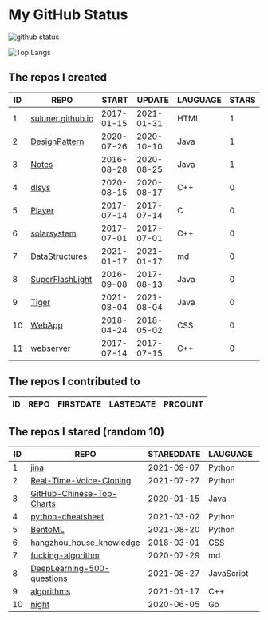 # My GitHub Status

<img src="https://github-readme-stats-1.yihong0618.vercel.app/api?username=ThaddeusJiang&show_icons=true&&&hide_title=true&count_private=true" alt="github status" />

![Top Langs](https://github-readme-stats-1.yihong0618.vercel.app/api/top-langs/?username=ThaddeusJiang&layout=compact)

<!--START_SECTION:my_github-->
## The repos I created
| ID |                               REPO                                |   START    |   UPDATE   | LAUGUAGE | STARS |
|----|-------------------------------------------------------------------|------------|------------|----------|-------|
|  1 | [suluner.github.io](https://github.com/suluner/suluner.github.io) | 2017-01-15 | 2021-01-31 | HTML     |     1 |
|  2 | [DesignPattern](https://github.com/suluner/DesignPattern)         | 2020-07-26 | 2020-10-10 | Java     |     1 |
|  3 | [Notes](https://github.com/suluner/Notes)                         | 2016-08-28 | 2020-08-25 | Java     |     1 |
|  4 | [dlsys](https://github.com/suluner/dlsys)                         | 2020-08-15 | 2020-08-17 | C++      |     0 |
|  5 | [Player](https://github.com/suluner/Player)                       | 2017-07-14 | 2017-07-14 | C        |     0 |
|  6 | [solarsystem](https://github.com/suluner/solarsystem)             | 2017-07-01 | 2017-07-01 | C++      |     0 |
|  7 | [DataStructures](https://github.com/suluner/DataStructures)       | 2021-01-17 | 2021-01-17 | md       |     0 |
|  8 | [SuperFlashLight](https://github.com/suluner/SuperFlashLight)     | 2016-09-08 | 2017-08-13 | Java     |     0 |
|  9 | [Tiger](https://github.com/suluner/Tiger)                         | 2021-08-04 | 2021-08-04 | Java     |     0 |
| 10 | [WebApp](https://github.com/suluner/WebApp)                       | 2018-04-24 | 2018-05-02 | CSS      |     0 |
| 11 | [webserver](https://github.com/suluner/webserver)                 | 2017-07-14 | 2017-07-15 | C++      |     0 |

## The repos I contributed to
| ID | REPO | FIRSTDATE | LASTEDATE | PRCOUNT |
|----|------|-----------|-----------|---------|

## The repos I stared (random 10)
| ID |                                         REPO                                          | STAREDDATE |  LAUGUAGE  | LATESTUPDATE |
|----|---------------------------------------------------------------------------------------|------------|------------|--------------|
|  1 | [jina](https://github.com/jina-ai/jina)                                               | 2021-09-07 | Python     | 2021-10-02   |
|  2 | [Real-Time-Voice-Cloning](https://github.com/CorentinJ/Real-Time-Voice-Cloning)       | 2021-07-27 | Python     | 2021-10-02   |
|  3 | [GitHub-Chinese-Top-Charts](https://github.com/kon9chunkit/GitHub-Chinese-Top-Charts) | 2020-01-15 | Java       | 2021-10-02   |
|  4 | [python-cheatsheet](https://github.com/gto76/python-cheatsheet)                       | 2021-03-02 | Python     | 2021-10-02   |
|  5 | [BentoML](https://github.com/bentoml/BentoML)                                         | 2021-08-20 | Python     | 2021-10-01   |
|  6 | [hangzhou_house_knowledge](https://github.com/houshanren/hangzhou_house_knowledge)    | 2018-03-01 | CSS        | 2021-10-02   |
|  7 | [fucking-algorithm](https://github.com/labuladong/fucking-algorithm)                  | 2020-07-29 | md         | 2021-10-02   |
|  8 | [DeepLearning-500-questions](https://github.com/scutan90/DeepLearning-500-questions)  | 2021-08-27 | JavaScript | 2021-10-02   |
|  9 | [algorithms](https://github.com/xtaci/algorithms)                                     | 2021-01-17 | C++        | 2021-10-02   |
| 10 | [night](https://github.com/talkgo/night)                                              | 2020-06-05 | Go         | 2021-10-01   |

<!--END_SECTION:my_github-->